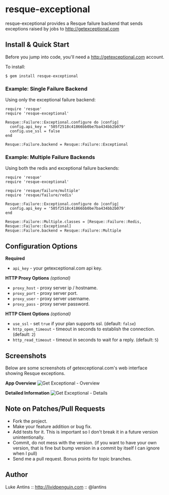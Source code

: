 resque-exceptional
==================

resque-exceptional provides a Resque failure backend that sends exceptions
raised by jobs to http://getexceptional.com

Install & Quick Start
---------------------

Before you jump into code, you'll need a http://getexceptional.com account.

To install:

    $ gem install resque-exceptional

### Example: Single Failure Backend

Using only the exceptional failure backend:

    require 'resque'
    require 'resque-exceptional'

    Resque::Failure::Exceptional.configure do |config|
      config.api_key = '505f2518c41866bb0be7ba434bb2b079'
      config.use_ssl = false
    end

    Resque::Failure.backend = Resque::Failure::Exceptional

### Example: Multiple Failure Backends

Using both the redis and exceptional failure backends:

    require 'resque'
    require 'resque-exceptional'

    require 'resque/failure/multiple'
    require 'resque/failure/redis'

    Resque::Failure::Exceptional.configure do |config|
      config.api_key = '505f2518c41866bb0be7ba434bb2b079'
    end

    Resque::Failure::Multiple.classes = [Resque::Failure::Redis, Resque::Failure::Exceptional]
    Resque::Failure.backend = Resque::Failure::Multiple

Configuration Options
---------------------

**Required**

  * `api_key` - your getexceptional.com api key.

**HTTP Proxy Options** *(optional)*

  * `proxy_host` - proxy server ip / hostname.
  * `proxy_port` - proxy server port.
  * `proxy_user` - proxy server username.
  * `proxy_pass` - proxy server password.

**HTTP Client Options** *(optional)*

  * `use_ssl` - set `true` if your plan supports ssl. (default: `false`)
  * `http_open_timeout` - timeout in seconds to establish the connection. (default: `2`)
  * `http_read_timeout` - timeout in seconds to wait for a reply. (default: `5`)

Screenshots
-----------

Below are some screenshots of getexceptional.com's web interface showing
Resque exceptions.

**App Overview**
![Get Exceptional - Overview](http://img.skitch.com/20101013-k7hgurmaqew6sn8cik5gywbt2.png)

**Detailed Information**
![Get Exceptional - Details](http://img.skitch.com/20101013-ftjrjhh3fegcqr9mig9kttmwi4.png)

Note on Patches/Pull Requests
-----------------------------

  * Fork the project.
  * Make your feature addition or bug fix.
  * Add tests for it. This is important so I don't break it in a future
    version unintentionally.
  * Commit, do not mess with the version. (if you want to have your own
    version, that is fine but bump version in a commit by itself I can ignore
    when I pull)
  * Send me a pull request. Bonus points for topic branches.

Author
------

Luke Antins :: http://lividpenguin.com :: @lantins